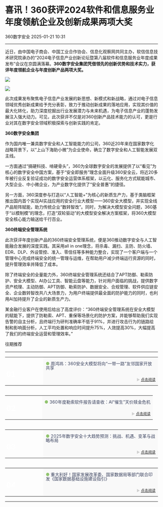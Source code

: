 #  喜讯！360获评2024软件和信息服务业年度领航企业及创新成果两项大奖   
 360数字安全   2025-01-21 10:31  
  
****  
近日，由中国电子商会、中国工业合作协会、信息化观察网共同主办，软信信息技术研究院承办的“2024电子信息产业创新论坛暨第八届软件和信息服务业年度成果发布”会议在京圆满落幕。**360数字安全集团凭借领先的创新优势和技术实力，获评年度领航企业与年度创新产品两项大奖。**  
  
  
![](https://mmbiz.qpic.cn/sz_mmbiz_png/pLEuriaaPnU1Msbx1vOjfT0HGQ3swcMxHzlicc7nNOeibeEic7hnNpdN8sWYxfNtNQia3YqZFialrEyicPLrve39ibTDYg/640?wx_fmt=png&from=appmsg "")  
  
![](https://mmbiz.qpic.cn/sz_mmbiz_png/pLEuriaaPnU1Msbx1vOjfT0HGQ3swcMxH9faIBtoIP7k0UvBtnjxyWVG83ngbaDhCO3iccktscdXriaRbBDq2RNjQ/640?wx_fmt=png&from=appmsg "")  
  
  
  
  
  
此次成果发布聚焦电子信息产业发展的新思想、新模式和新战略，通过对电子信息领域优秀创新成果给予充分表彰，致力于推动创新成果的落地应用，实现其价值的最大化转化，助力深度挖掘出行业发展潜力与未来机遇，为电子信息产业的蓬勃发展注入强大动力。可见，此次获评不仅是对360创新产品技术能力的认可，更是行业对其在数字安全领域积极探索与创新实践的肯定。  
  
  
  
**360数字安全集团**  
  
  
  
作为国内唯一兼具数字安全和人工智能能力的公司，360近20年来在国家数字化战略背景下，以“上山下海助小微”为企业使命，确立了数字安全和人工智能发展双主线。  
  
  
一方面通过“搞硬科技、啃硬骨头”，360为全球数字安全的发展提供了以“看见”为核心的数字安全中国方案，基于“安全即服务”理念全面升级360安全云，将近20多年被行业反复验证成功的数字安全运营体系框架，以云化、服务化方式赋能城市、大型企业、中小微企业，为产业数字化提供了“安全普惠”的捷径。  
  
  
另一方面，360深度参与打造以“人工智能+”为核心的新质生产力，基于类脑框架推出国内首个实现AI实战应用的安全行业大模型——360安全大模型，并实现全线产品矩阵赋能，助力传统企业“数转智改”。同时，为解决大模型安全问题，360基于“以模制模”的理念，打造“双轮驱动”的大模型安全解决方案框架，将360大模型安全核心能力输送给千行百业。  
  
  
  
  
**360终端安全管理系统**  
  
  
  
此次获评年度创新产品的360终端安全管理系统，便是360推动数字安全与人工智能融合发展的深度实践。其采用all in one理念，将杀毒、漏扫、主防、防火墙、EDR、DLP、外设管控、准入、零信任等多种能力整合，实现了一个客户端与一个管理中心完成终端安全的统一管理与运维，在帮助用户减少终端运行资源的同时，提升管理效率并降低了成本。  
  
  
除了终端安全的全量能力外，360终端安全管理系统还结合了APT防御、勒索防护、安全大模型、AI办公工具、智能云盘等能力，针对用户面临的挑战，提供数字资产梳理、主动防御、APT防御、勒索防护、数据安全、合规管理、软件供应链安全、企业数转智改共八大场景力，为用户终端提供最全面的防护能力的同时，也利用AI加持提升了企业的新质生产力。  
  
  
某金融行业客户在使用后给出了高度评价：“360终端安全管理系统在安全大模型的赋能下，提供了防勒索、APT、重保等场景化的防护方案，并能够帮助我们实现告警的自主分析，且终端行为研判准确率不低于91%，并进行攻击行为的链路绘制和影响面分析，人工平均处置和响应时间提升75%，人效提高30%，大幅提高了我们的终端安全运营和管理效率。”  
  
往期推荐  
  
<table><tbody><tr><td colspan="1" rowspan="1" style="border-width: 0px;border-color: rgb(62, 62, 62) rgb(62, 62, 62) rgb(255, 255, 255);border-style: none;padding: 0px 0px 10px;" width="100.0000%"><section style="min-height: 40px;margin-right: 0%;margin-left: 0%;"><section style="width: 100%;margin-right: auto;margin-bottom: -10px;margin-left: auto;"><table width="100%"><tbody><tr><td colspan="1" rowspan="2" style="border-color: rgb(62, 62, 62);border-style: none;background-repeat: no-repeat;background-attachment: scroll;vertical-align: bottom;background-image: url(&#34;https://mmbiz.qpic.cn/sz_mmbiz_jpg/pLEuriaaPnU2ialKlFtMRvib4ZYCXzlaVHTHbY2MStetS4egRjAWjPAQtqls9QIpFjFZYhb9TS3Mac8OeBKaHqjjA/640?wx_fmt=jpeg&#34;);padding: 0px;background-position: 79.9045% 0% !important;background-size: 147.144% !important;" width="25.0000%"><section style="margin-right: 0%;margin-bottom: 4px;margin-left: 0%;text-align: left;"><section style="text-align: right;padding-right: 4px;padding-left: 4px;color: rgb(255, 255, 255);font-size: 24px;line-height: 1;"><p style="text-align: left;"><strong>01</strong></p></section></section></td><td colspan="1" rowspan="1" style="border-color: rgb(62, 62, 62);border-style: none;padding-top: 0px;padding-bottom: 0px;background-color: rgb(249, 249, 249);" width="75.0000%"><section style="margin-top: 10px;margin-right: 0%;margin-left: 0%;"><section style="color: rgb(140, 140, 140);line-height: 1;font-size: 14px;"><p style=""><span style="color: rgb(145, 196, 110);">● </span><span style="color: rgb(58, 66, 94);">周鸿祎：360安全大模型将向“一带一路”友邻国家开放共享</span></p></section></section></td></tr><tr><td colspan="1" rowspan="1" style="border-color: rgb(62, 62, 62);border-style: none;padding-top: 0px;padding-bottom: 0px;background-color: rgb(249, 249, 249);" width="75.0000%"><section style="margin-bottom: 5px;"><section style="line-height: 1;color: rgb(140, 140, 140);font-size: 12px;"><p style="text-align: right;"><span style="color: rgb(208, 208, 208);">► <a target="_blank" href="https://mp.weixin.qq.com/s?__biz=MzA4MTg0MDQ4Nw==&amp;mid=2247577471&amp;idx=1&amp;sn=14be24acd47dba66bd105aa3790e5c53&amp;scene=21#wechat_redirect" textvalue="点击阅读" linktype="text" imgurl="" imgdata="null" data-itemshowtype="0" tab="innerlink" data-linktype="2">点击阅读</a></span></p></section></section></td></tr></tbody></table></section></section></td></tr><tr><td colspan="1" rowspan="1" style="border-width: 0px;border-color: rgb(62, 62, 62) rgb(62, 62, 62) rgb(255, 255, 255);border-style: none;padding: 0px 0px 10px;" width="100.0000%"><section style="min-height: 40px;margin-right: 0%;margin-left: 0%;"><section style="width: 100%;margin-right: auto;margin-bottom: -10px;margin-left: auto;"><table width="100%"><tbody><tr><td colspan="1" rowspan="2" style="border-color: rgb(62, 62, 62);border-style: none;background-repeat: no-repeat;background-attachment: scroll;vertical-align: bottom;background-image: url(&#34;https://mmbiz.qpic.cn/sz_mmbiz_jpg/pLEuriaaPnU2ialKlFtMRvib4ZYCXzlaVHTqEOjXYdicL3q98JiboCQesuXicL8iaTU8icUHh60tCqYNBThyNNdt3IGjtQ/640?wx_fmt=jpeg&#34;);padding: 0px;background-position: 0% 0% !important;background-size: 100% !important;" width="25.0000%"><section style="margin-right: 0%;margin-bottom: 4px;margin-left: 0%;"><section style="text-align: right;padding-right: 4px;padding-left: 4px;color: rgb(255, 255, 255);font-size: 24px;line-height: 1;"><p style="text-align: left;"><strong>02</strong></p></section></section></td><td colspan="1" rowspan="1" style="border-color: rgb(62, 62, 62);border-style: none;padding-top: 0px;padding-bottom: 0px;background-color: rgb(249, 249, 249);" width="75.0000%"><section style=""><grammarly-extension style="top: 0px;left: 0px;pointer-events: none;"></grammarly-extension><grammarly-extension style="top: 0px;left: 0px;pointer-events: none;"></grammarly-extension><section style="margin-top: 10px;margin-right: 0%;margin-left: 0%;"><section style="color: rgb(140, 140, 140);line-height: 1;font-size: 14px;"><p style=""><span style="color: rgb(145, 196, 110);">● </span><span style="color: rgb(58, 66, 94);">360年度勒索软件报告请查收：AI“催生”天价赎金危机</span></p></section></section></section></td></tr><tr><td colspan="1" rowspan="1" style="border-color: rgb(62, 62, 62);border-style: none;padding-top: 0px;padding-bottom: 0px;background-color: rgb(249, 249, 249);" width="75.0000%"><section style="margin-bottom: 5px;"><section style="line-height: 1;color: rgb(140, 140, 140);font-size: 12px;"><p style="text-align: right;"><span style="color: rgb(208, 208, 208);">► <a target="_blank" href="https://mp.weixin.qq.com/s?__biz=MzA4MTg0MDQ4Nw==&amp;mid=2247578622&amp;idx=1&amp;sn=7d13c9b1e1c5a1d50ad9d926748c6949&amp;scene=21#wechat_redirect" textvalue="点击阅读" linktype="text" imgurl="" imgdata="null" data-itemshowtype="0" tab="innerlink" data-linktype="2">点击阅读</a></span></p></section></section></td></tr></tbody></table></section></section></td></tr><tr><td colspan="1" rowspan="1" style="border-width: 0px;border-color: rgb(62, 62, 62) rgb(62, 62, 62) rgb(255, 255, 255);border-style: none;padding: 0px 0px 10px;" width="100.0000%"><section style="min-height: 40px;margin-right: 0%;margin-left: 0%;"><section style="width: 100%;margin-right: auto;margin-bottom: -10px;margin-left: auto;"><table width="100%"><tbody><tr><td colspan="1" rowspan="2" style="border-color: rgb(62, 62, 62);border-style: none;background-repeat: no-repeat;background-attachment: scroll;vertical-align: bottom;background-image: url(&#34;https://mmbiz.qpic.cn/sz_mmbiz_jpg/pLEuriaaPnU2ialKlFtMRvib4ZYCXzlaVHTkgeYiaBDAsedt9Lr7t3PnqWoe4ocVKg1wfSHdWeiaicibVJZXL3wHO3C0w/640?wx_fmt=jpeg&#34;);padding: 0px;background-position: 53.5797% 0% !important;background-size: 216.188% !important;" width="25.0000%"><section style="margin-right: 0%;margin-bottom: 4px;margin-left: 0%;"><section style="text-align: right;padding-right: 4px;padding-left: 4px;color: rgb(255, 255, 255);font-size: 24px;line-height: 1;"><p style="text-align: left;"><strong>03</strong></p></section></section></td><td colspan="1" rowspan="1" style="border-color: rgb(62, 62, 62);border-style: none;padding-top: 0px;padding-bottom: 0px;background-color: rgb(249, 249, 249);" width="75.0000%"><section style="margin-top: 10px;margin-right: 0%;margin-left: 0%;"><section style="color: rgb(140, 140, 140);line-height: 1;font-size: 14px;"><p style=""><span style="color: rgb(145, 196, 110);">●</span><span style="color: rgb(202, 29, 24);"> </span><span style="color: rgb(58, 66, 94);">2025年数字安全十大趋势预测：挑战、机遇、变革与战略布局</span></p></section></section></td></tr><tr><td colspan="1" rowspan="1" style="border-color: rgb(62, 62, 62);border-style: none;padding-top: 0px;padding-bottom: 0px;background-color: rgb(249, 249, 249);" width="75.0000%"><section style="margin-bottom: 5px;"><section style="line-height: 1;color: rgb(140, 140, 140);font-size: 12px;"><p style="text-align: right;"><span style="color: rgb(208, 208, 208);">► <a target="_blank" href="https://mp.weixin.qq.com/s?__biz=MzA4MTg0MDQ4Nw==&amp;mid=2247577772&amp;idx=1&amp;sn=18034f217f85226e76ed12499d8edc67&amp;scene=21#wechat_redirect" textvalue="点击阅读" linktype="text" imgurl="" imgdata="null" data-itemshowtype="0" tab="innerlink" data-linktype="2">点击阅读</a></span></p></section></section></td></tr></tbody></table></section></section></td></tr><tr><td colspan="1" rowspan="1" style="border-width: 0px;border-color: rgb(62, 62, 62) rgb(62, 62, 62) rgb(255, 255, 255);border-style: none;padding: 0px 0px 10px;" width="100.0000%"><section style="min-height: 40px;margin-right: 0%;margin-left: 0%;"><section style="width: 100%;margin-right: auto;margin-bottom: -10px;margin-left: auto;"><table width="100%"><tbody><tr><td colspan="1" rowspan="2" style="border-color: rgb(62, 62, 62);border-style: none;background-repeat: no-repeat;background-attachment: scroll;vertical-align: bottom;background-image: url(&#34;https://mmbiz.qpic.cn/sz_mmbiz_jpg/pLEuriaaPnU2ialKlFtMRvib4ZYCXzlaVHTctQzyy36jUkhUdp1fvCgYNbnUla39RezMxiby8RFmIgSaZSTB89E6rg/640?wx_fmt=jpeg&#34;);padding: 0px;background-position: 52.9495% 0% !important;background-size: 216.188% !important;" width="25.0000%"><section style="margin-right: 0%;margin-bottom: 4px;margin-left: 0%;"><section style="text-align: right;padding-right: 4px;padding-left: 4px;color: rgb(255, 255, 255);font-size: 24px;line-height: 1;"><p style="text-align: left;"><strong>04</strong></p></section></section></td><td colspan="1" rowspan="1" style="border-color: rgb(62, 62, 62);border-style: none;padding-top: 0px;padding-bottom: 0px;background-color: rgb(249, 249, 249);" width="75.0000%"><section style="margin-top: 10px;margin-right: 0%;margin-left: 0%;"><section style="color: rgb(140, 140, 140);line-height: 1;font-size: 14px;"><p style=""><span style="color: rgb(145, 196, 110);">● </span><span style="color: rgb(58, 66, 94);">重大利好！国家发展改革委、国家数据局等部门联合印发《国家数据基础设施建设指引》</span></p></section></section></td></tr><tr><td colspan="1" rowspan="1" style="border-color: rgb(62, 62, 62);border-style: none;padding-top: 0px;padding-bottom: 0px;background-color: rgb(249, 249, 249);" width="75.0000%"><section style="margin-bottom: 5px;"><section style="line-height: 1;color: rgb(140, 140, 140);font-size: 12px;"><p style="text-align: right;"><span style="color: rgb(208, 208, 208);">► <a target="_blank" href="https://mp.weixin.qq.com/s?__biz=MzA4MTg0MDQ4Nw==&amp;mid=2247577809&amp;idx=1&amp;sn=1cdb54dd2798206ae029d9b8e6a98ab7&amp;scene=21#wechat_redirect" textvalue="点击阅读" linktype="text" imgurl="" imgdata="null" data-itemshowtype="0" tab="innerlink" data-linktype="2">点击阅读</a></span></p></section></section></td></tr></tbody></table></section></section></td></tr></tbody></table>  
  
